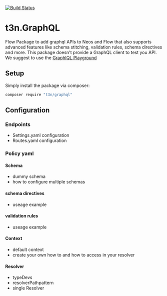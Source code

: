 [![Build Status](https://travis-ci.com/t3n/graphql.svg?branch=master)](https://travis-ci.com/t3n/graphql)

# t3n.GraphQL
Flow Package to add graphql APIs to Neos and Flow that also supports advanced features like schema stitching, validation rules, schema directives and more.
This package doesn't provide a GraphQL client to test you API. We suggest to use the [GraphlQL Playground](https://github.com/prisma/graphql-playground)

## Setup
Simply install the package via composer:

```bash
composer require "t3n/graphql"
```

## Configuration

### Endpoints
- Settings.yaml configuration
- Routes.yaml configuration

### Policy yaml

#### Schema
- dummy schema
- how to configure multiple schemas

#### schema directives
- useage example

#### validation rules
- useage example

#### Context
- default context
- create your own how to and how to access in your resolver

#### Resolver
- typeDevs
- resolverPathpattern
- single Resolver
